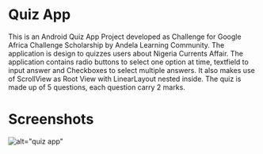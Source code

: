 # Quiz App
This is an Android Quiz App Project developed as Challenge for Google Africa Challenge Scholarship by Andela Learning Community. The application is design to quizzes users about Nigeria Currents Affair. The application contains radio buttons to select one option at time, textfield to input answer and Checkboxes to select multiple answers. It also makes use of ScrollView as Root View with LinearLayout nested inside. The quiz is made up of 5 questions, each question carry 2 marks. 
# Screenshots
![alt="quiz app"](https://github.com/youngguru23/quiz-app/blob/master/app/src/main/res/drawable/quiz_app.jpg)
